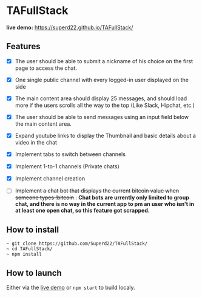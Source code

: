 # TAFullStack
**live demo:** https://superd22.github.io/TAFullStack/

## Features 
- [x] The user should be able to submit a nickname of his choice on the first page to access the chat.
- [x] One single public channel with every logged-in user displayed on the side
- [x] The main content area should display 25 messages, and should load more if the users scrolls all the way to the top (Like Slack, Hipchat, etc.)
- [x] The user should be able to send messages using an input field below the main content area.

- [x] Expand youtube links to display the Thumbnail and basic details about a video in the chat
- [x] Implement tabs to switch between channels
- [x] Implement 1-to-1 channels (Private chats)
- [x] Implement channel creation
- [ ] ~~Implement a chat bot that displays the current bitcoin value when someone types !bitcoin~~ : **Chat bots are urrently only limited to group chat, and there is no way in the current app to pm an user who isn't in at least one open chat, so this feature got scrapped.**

## How to install
``` 
~ git clone https://github.com/Superd22/TAFullStack/
~ cd TAFullStack/
~ npm install
``` 

## How to launch
Either via the [live demo](https://superd22.github.io/TAFullStack/) or `npm start` to build localy.
